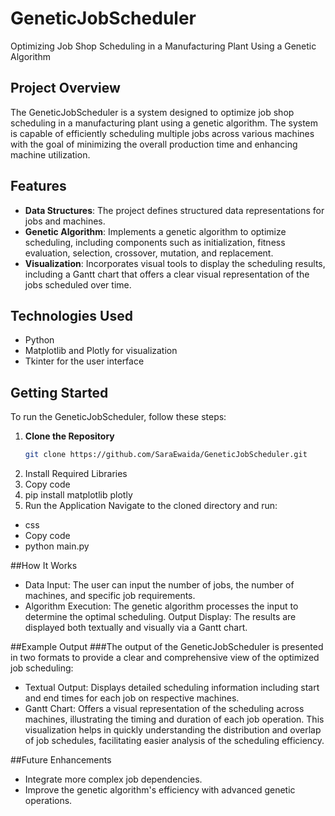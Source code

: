 # GeneticJobScheduler
Optimizing Job Shop Scheduling in a Manufacturing Plant Using a Genetic Algorithm

## Project Overview
The GeneticJobScheduler is a system designed to optimize job shop scheduling in a manufacturing plant using a genetic algorithm. The system is capable of efficiently scheduling multiple jobs across various machines with the goal of minimizing the overall production time and enhancing machine utilization.

## Features
- **Data Structures**: The project defines structured data representations for jobs and machines.
- **Genetic Algorithm**: Implements a genetic algorithm to optimize scheduling, including components such as initialization, fitness evaluation, selection, crossover, mutation, and replacement.
- **Visualization**: Incorporates visual tools to display the scheduling results, including a Gantt chart that offers a clear visual representation of the jobs scheduled over time.

## Technologies Used
- Python
- Matplotlib and Plotly for visualization
- Tkinter for the user interface

## Getting Started
To run the GeneticJobScheduler, follow these steps:
1. **Clone the Repository**
   ```bash
   git clone https://github.com/SaraEwaida/GeneticJobScheduler.git

2. Install Required Libraries
3. Copy code
4. pip install matplotlib plotly
5. Run the Application Navigate to the cloned directory and run:
- css
- Copy code
- python main.py

##How It Works
- Data Input: The user can input the number of jobs, the number of machines, and specific job requirements.
- Algorithm Execution: The genetic algorithm processes the input to determine the optimal scheduling.
Output Display: The results are displayed both textually and visually via a Gantt chart.

##Example Output
###The output of the GeneticJobScheduler is presented in two formats to provide a clear and comprehensive view of the optimized job scheduling:
- Textual Output: Displays detailed scheduling information including start and end times for each job on respective machines.
- Gantt Chart: Offers a visual representation of the scheduling across machines, illustrating the timing and duration of each job operation. 
This visualization helps in quickly understanding the distribution and overlap of job schedules, facilitating easier analysis of the scheduling efficiency.

##Future Enhancements
- Integrate more complex job dependencies.
- Improve the genetic algorithm's efficiency with advanced genetic operations.

